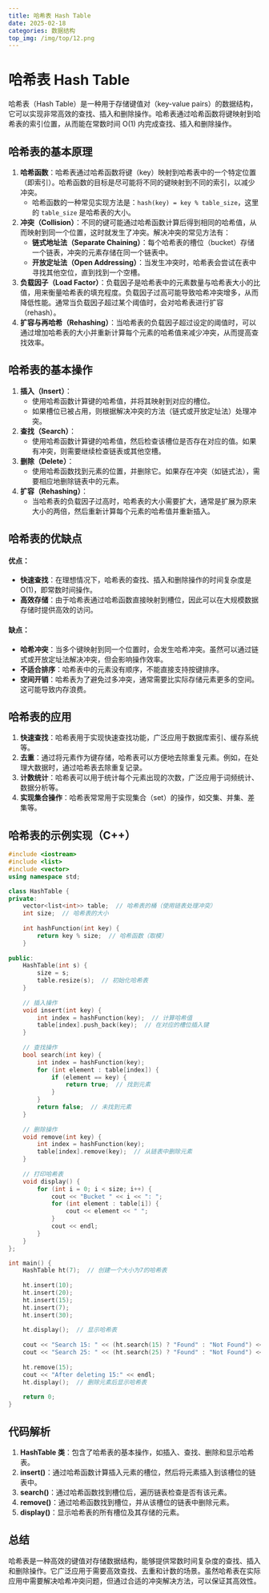 ```yaml
---
title: 哈希表 Hash Table
date: 2025-02-18
categories: 数据结构
top_img: /img/top/12.png
---
```


# 哈希表 Hash Table

哈希表（Hash Table）是一种用于存储键值对（key-value pairs）的数据结构，它可以实现非常高效的查找、插入和删除操作。哈希表通过哈希函数将键映射到哈希表的索引位置，从而能在常数时间 O(1) 内完成查找、插入和删除操作。

## 哈希表的基本原理

1.  **哈希函数**：哈希表通过哈希函数将键（key）映射到哈希表中的一个特定位置（即索引）。哈希函数的目标是尽可能将不同的键映射到不同的索引，以减少冲突。
    * 哈希函数的一种常见实现方法是：`hash(key) = key % table_size`，这里的 `table_size` 是哈希表的大小。
2.  **冲突（Collision）**：不同的键可能通过哈希函数计算后得到相同的哈希值，从而映射到同一个位置，这时就发生了冲突。解决冲突的常见方法有：
    * **链式地址法（Separate Chaining）**：每个哈希表的槽位（bucket）存储一个链表，冲突的元素存储在同一个链表中。
    * **开放定址法（Open Addressing）**：当发生冲突时，哈希表会尝试在表中寻找其他空位，直到找到一个空槽。
3.  **负载因子（Load Factor）**：负载因子是哈希表中的元素数量与哈希表大小的比值，用来衡量哈希表的填充程度。负载因子过高可能导致哈希冲突增多，从而降低性能。通常当负载因子超过某个阈值时，会对哈希表进行扩容（rehash）。
4.  **扩容与再哈希（Rehashing）**：当哈希表的负载因子超过设定的阈值时，可以通过增加哈希表的大小并重新计算每个元素的哈希值来减少冲突，从而提高查找效率。

## 哈希表的基本操作

1.  **插入（Insert）**：
    * 使用哈希函数计算键的哈希值，并将其映射到对应的槽位。
    * 如果槽位已被占用，则根据解决冲突的方法（链式或开放定址法）处理冲突。
2.  **查找（Search）**：
    * 使用哈希函数计算键的哈希值，然后检查该槽位是否存在对应的值。如果有冲突，则需要继续检查链表或其他空槽。
3.  **删除（Delete）**：
    * 使用哈希函数找到元素的位置，并删除它。如果存在冲突（如链式法），需要相应地删除链表中的元素。
4.  **扩容（Rehashing）**：
    * 当哈希表的负载因子过高时，哈希表的大小需要扩大，通常是扩展为原来大小的两倍，然后重新计算每个元素的哈希值并重新插入。

## 哈希表的优缺点

#### 优点：

* **快速查找**：在理想情况下，哈希表的查找、插入和删除操作的时间复杂度是 O(1)，即常数时间操作。
* **高效存储**：由于哈希表通过哈希函数直接映射到槽位，因此可以在大规模数据存储时提供高效的访问。

#### 缺点：

* **哈希冲突**：当多个键映射到同一个位置时，会发生哈希冲突。虽然可以通过链式或开放定址法解决冲突，但会影响操作效率。
* **不适合排序**：哈希表中的元素没有顺序，不能直接支持按键排序。
* **空间开销**：哈希表为了避免过多冲突，通常需要比实际存储元素更多的空间。这可能导致内存浪费。

## 哈希表的应用

1.  **快速查找**：哈希表用于实现快速查找功能，广泛应用于数据库索引、缓存系统等。
2.  **去重**：通过将元素作为键存储，哈希表可以方便地去除重复元素。例如，在处理大数据时，通过哈希表去除重复记录。
3.  **计数统计**：哈希表可以用于统计每个元素出现的次数，广泛应用于词频统计、数据分析等。
4.  **实现集合操作**：哈希表常常用于实现集合（set）的操作，如交集、并集、差集等。

## 哈希表的示例实现（C++）

```c++
#include <iostream>
#include <list>
#include <vector>
using namespace std;

class HashTable {
private:
    vector<list<int>> table;  // 哈希表的桶（使用链表处理冲突）
    int size;  // 哈希表的大小
    
    int hashFunction(int key) {
        return key % size;  // 哈希函数（取模）
    }
    
public:
    HashTable(int s) {
        size = s;
        table.resize(s);  // 初始化哈希表
    }
    
    // 插入操作
    void insert(int key) {
        int index = hashFunction(key);  // 计算哈希值
        table[index].push_back(key);  // 在对应的槽位插入键
    }
    
    // 查找操作
    bool search(int key) {
        int index = hashFunction(key);
        for (int element : table[index]) {
            if (element == key) {
                return true;  // 找到元素
            }
        }
        return false;  // 未找到元素
    }
    
    // 删除操作
    void remove(int key) {
        int index = hashFunction(key);
        table[index].remove(key);  // 从链表中删除元素
    }
    
    // 打印哈希表
    void display() {
        for (int i = 0; i < size; i++) {
            cout << "Bucket " << i << ": ";
            for (int element : table[i]) {
                cout << element << " ";
            }
            cout << endl;
        }
    }
};

int main() {
    HashTable ht(7);  // 创建一个大小为7的哈希表
    
    ht.insert(10);
    ht.insert(20);
    ht.insert(15);
    ht.insert(7);
    ht.insert(30);
    
    ht.display();  // 显示哈希表
    
    cout << "Search 15: " << (ht.search(15) ? "Found" : "Not Found") << endl;
    cout << "Search 25: " << (ht.search(25) ? "Found" : "Not Found") << endl;
    
    ht.remove(15);
    cout << "After deleting 15:" << endl;
    ht.display();  // 删除元素后显示哈希表
    
    return 0;
}
```

## 代码解析

1.  **HashTable 类**：包含了哈希表的基本操作，如插入、查找、删除和显示哈希表。
2.  **insert()**：通过哈希函数计算插入元素的槽位，然后将元素插入到该槽位的链表中。
3.  **search()**：通过哈希函数找到槽位后，遍历链表检查是否有该元素。
4.  **remove()**：通过哈希函数找到槽位，并从该槽位的链表中删除元素。
5.  **display()**：显示哈希表的所有槽位及其存储的元素。

## 总结

哈希表是一种高效的键值对存储数据结构，能够提供常数时间复杂度的查找、插入和删除操作。它广泛应用于需要高效查找、去重和计数的场景。虽然哈希表在实际应用中需要解决哈希冲突问题，但通过合适的冲突解决方法，可以保证其高效性。

